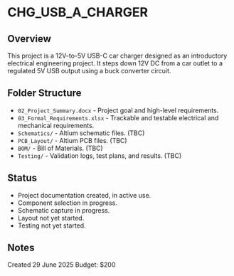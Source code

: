 # CHG_USB_A_CHARGER

## Overview
This project is a 12V-to-5V USB-C car charger designed as an introductory electrical engineering project. It steps down 12V DC from a car outlet to a regulated 5V USB output using a buck converter circuit.

## Folder Structure
- `02_Project_Summary.docx` - Project goal and high-level requirements.
- `03_Formal_Requirements.xlsx` - Trackable and testable electrical and mechanical requirements.
- `Schematics/` - Altium schematic files. (TBC)
- `PCB_Layout/` - Altium PCB files. (TBC)
- `BOM/` - Bill of Materials. (TBC)
- `Testing/` - Validation logs, test plans, and results. (TBC)

## Status
- Project documentation created, in active use.
- Component selection in progress.
- Schematic capture in progress.
- Layout not yet started.
- Testing not yet started.

## Notes
Created 29 June 2025
Budget: $200
